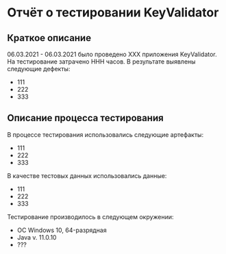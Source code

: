 # **Отчёт о тестировании KeyValidator**
## **Краткое описание**
06.03.2021 - 06.03.2021 было проведено ХХХ приложения KeyValidator. На тестирование затрачено ННН часов. В результате выявлены следующие дефекты:
* 111
* 222
* 333
## **Описание процесса тестирования**
В процессе тестирования использовались следующие артефакты: 
* 111
* 222
* 333

В качестве тестовых данных использовались данные:
* 111
* 222
* 333

Тестирование производилось в следующем окружении:
* ОС Windows 10, 64-разрядная
* Java v. 11.0.10
* ???